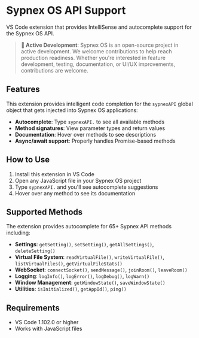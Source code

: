 # Sypnex OS API Support

VS Code extension that provides IntelliSense and autocomplete support for the Sypnex OS API.

> **🚀 Active Development**: Sypnex OS is an open-source project in active development. We welcome contributions to help reach production readiness. Whether you're interested in feature development, testing, documentation, or UI/UX improvements, contributions are welcome.

## Features

This extension provides intelligent code completion for the `sypnexAPI` global object that gets injected into Sypnex OS applications:

- **Autocomplete**: Type `sypnexAPI.` to see all available methods
- **Method signatures**: View parameter types and return values
- **Documentation**: Hover over methods to see descriptions
- **Async/await support**: Properly handles Promise-based methods

## How to Use

1. Install this extension in VS Code
2. Open any JavaScript file in your Sypnex OS project
3. Type `sypnexAPI.` and you'll see autocomplete suggestions
4. Hover over any method to see its documentation

## Supported Methods

The extension provides autocomplete for 65+ Sypnex API methods including:

- **Settings**: `getSetting()`, `setSetting()`, `getAllSettings()`, `deleteSetting()`
- **Virtual File System**: `readVirtualFile()`, `writeVirtualFile()`, `listVirtualFiles()`, `getVirtualFileStats()`
- **WebSocket**: `connectSocket()`, `sendMessage()`, `joinRoom()`, `leaveRoom()`
- **Logging**: `logInfo()`, `logError()`, `logDebug()`, `logWarn()`
- **Window Management**: `getWindowState()`, `saveWindowState()`
- **Utilities**: `isInitialized()`, `getAppId()`, `ping()`

## Requirements

- VS Code 1.102.0 or higher
- Works with JavaScript files
